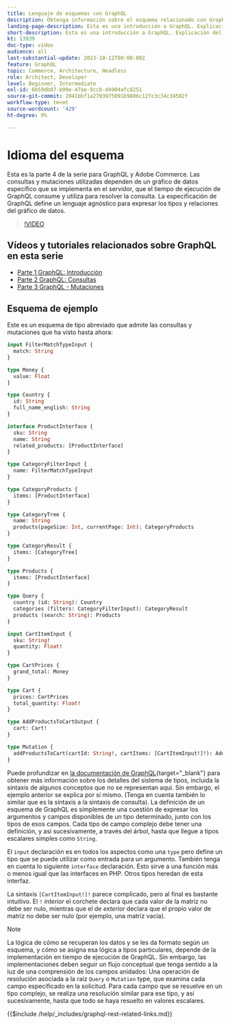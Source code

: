 ```yaml
---
title: Lenguaje de esquemas con GraphQL
description: Obtenga información sobre el esquema relacionado con GraphQL. Lea una descripción del esquema, junto con algunos patrones interesantes y formas de leer el esquema.
landing-page-description: Esta es una introducción a GraphQL. Explicación del esquema y cómo interpretar algunos de los elementos
short-description: Esta es una introducción a GraphQL. Explicación del esquema y cómo interpretar algunos de los elementos
kt: 13939
doc-type: video
audience: all
last-substantial-update: 2023-10-12T00:00:00Z
feature: GraphQL
topic: Commerce, Architecture, Headless
role: Architect, Developer
level: Beginner, Intermediate
exl-id: 6b59db07-b99e-47ae-9ccb-d4904afc8251
source-git-commit: 2041bbf1a2783975091b9806c12fc3c34c34582f
workflow-type: tm+mt
source-wordcount: '429'
ht-degree: 0%

---
```


# Idioma del esquema

Esta es la parte 4 de la serie para GraphQL y Adobe Commerce. Las consultas y mutaciones utilizadas dependen de un gráfico de datos específico que se implementa en el servidor, que el tiempo de ejecución de GraphQL consume y utiliza para resolver la consulta. La especificación de GraphQL define un lenguaje agnóstico para expresar los tipos y relaciones del gráfico de datos.

>[!VIDEO](https://video.tv.adobe.com/v/3424123?learn=on)

## Vídeos y tutoriales relacionados sobre GraphQL en esta serie

* [Parte 1 GraphQL: Introducción](../graphql-rest/intro-graphql.md)
* [Parte 2 GraphQL: Consultas](../graphql-rest/graphql-queries.md)
* [Parte 3 GraphQL - Mutaciones](../graphql-rest/graphql-mutations.md)

## Esquema de ejemplo

Este es un esquema de tipo abreviado que admite las consultas y mutaciones que ha visto hasta ahora:

```graphql
input FilterMatchTypeInput {
  match: String
}

type Money {
  value: Float
}

type Country {
  id: String
  full_name_english: String
}

interface ProductInterface {
  sku: String
  name: String
  related_products: [ProductInterface]
}

type CategoryFilterInput {
  name: FilterMatchTypeInput
}

type CategoryProducts {
  items: [ProductInterface]
}

type CategoryTree {
  name: String
  products(pageSize: Int, currentPage: Int): CategoryProducts
}

type CategoryResult {
  items: [CategoryTree]
}

type Products {
  items: [ProductInterface]
}

type Query {
  country (id: String): Country
  categories (filters: CategoryFilterInput): CategoryResult
  products (search: String): Products
}

input CartItemInput {
  sku: String!
  quantity: Float!
}

type CartPrices {
  grand_total: Money
}

type Cart {
  prices: CartPrices
  total_quantity: Float!
}

type AddProductsToCartOutput {
  cart: Cart!
}

type Mutation {
  addProductsToCart(cartId: String!, cartItems: [CartItemInput!]!): AddProductsToCartOutput
}
```

Puede profundizar en [la documentación de GraphQL](https://graphql.org/learn/schema/){target="_blank"} para obtener más información sobre los detalles del sistema de tipos, incluida la sintaxis de algunos conceptos que no se representan aquí. Sin embargo, el ejemplo anterior se explica por sí mismo. (Tenga en cuenta también lo similar que es la sintaxis a la sintaxis de consulta). La definición de un esquema de GraphQL es simplemente una cuestión de expresar los argumentos y campos disponibles de un tipo determinado, junto con los tipos de esos campos. Cada tipo de campo complejo debe tener una definición, y así sucesivamente, a través del árbol, hasta que llegue a tipos escalares simples como `String`.

El `input` declaración es en todos los aspectos como una `type` pero define un tipo que se puede utilizar como entrada para un argumento. También tenga en cuenta lo siguiente `interface` declaración. Esto sirve a una función más o menos igual que las interfaces en PHP. Otros tipos heredan de esta interfaz.

La sintaxis `[CartItemInput!]!` parece complicado, pero al final es bastante intuitivo. El `!` _interior_ el corchete declara que cada valor de la matriz no debe ser nulo, mientras que el de _exterior_ declara que el propio valor de matriz no debe ser nulo (por ejemplo, una matriz vacía).

>[!NOTE]
>
>La lógica de cómo se recuperan los datos y se les da formato según un esquema, y cómo se asigna esa lógica a tipos particulares, depende de la implementación en tiempo de ejecución de GraphQL. Sin embargo, las implementaciones deben seguir un flujo conceptual que tenga sentido a la luz de una comprensión de los campos anidados: Una operación de resolución asociada a la raíz `Query` o `Mutation` type, que examina cada campo especificado en la solicitud. Para cada campo que se resuelve en un tipo complejo, se realiza una resolución similar para ese tipo, y así sucesivamente, hasta que todo se haya resuelto en valores escalares.

{{$include /help/_includes/graphql-rest-related-links.md}}
